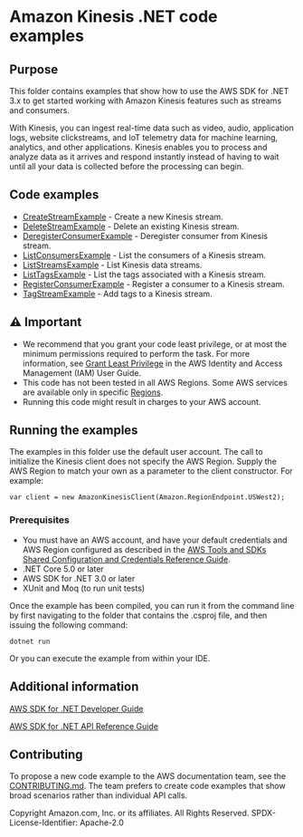 # Amazon Kinesis .NET code examples

## Purpose

This folder contains examples that show how to use the AWS SDK for .NET 3.x to
get started working with Amazon Kinesis features such as streams and consumers.

With Kinesis, you can ingest real-time data such as video, audio, application
logs, website clickstreams, and IoT telemetry data for machine learning,
analytics, and other applications. Kinesis enables you to process and
analyze data as it arrives and respond instantly instead of having to wait
until all your data is collected before the processing can begin.

## Code examples

- [CreateStreamExample](CreateStreamExample/) - Create a new Kinesis stream.
- [DeleteStreamExample](DeleteStreamExample/) - Delete an existing Kinesis stream.
- [DeregisterConsumerExample](DeregisterConsumerExample/) - Deregister consumer from Kinesis stream.
- [ListConsumersExample](ListConsumersExample/) - List the consumers of a Kinesis stream.
- [ListStreamsExample](ListStreamsExample/) - List Kinesis data streams.
- [ListTagsExample](ListTagsExample/) - List the tags associated with a Kinesis stream.
- [RegisterConsumerExample](RegisterConsumerExample/) - Register a consumer to a Kinesis stream.
- [TagStreamExample](TagStreamExample/) - Add tags to a Kinesis stream.

## ⚠ Important
- We recommend that you grant your code least privilege, or at most the minimum
  permissions required to perform the task. For more information, see
  [Grant Least Privilege](https://docs.aws.amazon.com/IAM/latest/UserGuide/best-practices.html#grant-least-privilege)
  in the AWS Identity and Access Management (IAM) User Guide. 
- This code has not been tested in all AWS Regions. Some AWS services are
  available only in specific [Regions](https://aws.amazon.com/about-aws/global-infrastructure/regional-product-services/).
- Running this code might result in charges to your AWS account.

## Running the examples

The examples in this folder use the default user account. The call to
initialize the Kinesis client does not specify the AWS Region. Supply
the AWS Region to match your own as a parameter to the client constructor. For
example:

```
var client = new AmazonKinesisClient(Amazon.RegionEndpoint.USWest2);
```

### Prerequisites

- You must have an AWS account, and have your default credentials and AWS Region
  configured as described in the [AWS Tools and SDKs Shared Configuration and
  Credentials Reference Guide](https://docs.aws.amazon.com/credref/latest/refdocs/creds-config-files.html).
- .NET Core 5.0 or later
- AWS SDK for .NET 3.0 or later
- XUnit and Moq (to run unit tests)

Once the example has been compiled, you can run it from the command line by
first navigating to the folder that contains the .csproj file, and then
issuing the following command:

```
dotnet run
```

Or you can execute the example from within your IDE.

## Additional information
[AWS SDK for .NET Developer Guide](https://docs.aws.amazon.com/sdk-for-net/v3/developer-guide/welcome.html)

[AWS SDK for .NET API Reference Guide](https://docs.aws.amazon.com/sdkfornet/v3/apidocs/index.html)

## Contributing

To propose a new code example to the AWS documentation team, see the
[CONTRIBUTING.md](https://github.com/awsdocs/aws-doc-sdk-examples/blob/main/CONTRIBUTING.md).
The team prefers to create code examples that show broad scenarios rather than
individual API calls. 

Copyright Amazon.com, Inc. or its affiliates. All Rights Reserved. SPDX-License-Identifier: Apache-2.0
